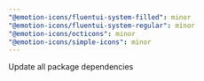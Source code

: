 ```yaml
---
"@emotion-icons/fluentui-system-filled": minor
"@emotion-icons/fluentui-system-regular": minor
"@emotion-icons/octicons": minor
"@emotion-icons/simple-icons": minor
---
```


Update all package dependencies
